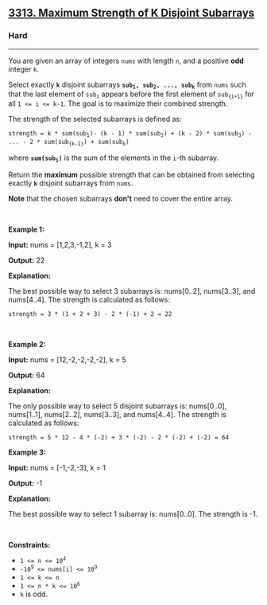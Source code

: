 <h2><a href="https://leetcode.com/problems/maximum-strength-of-k-disjoint-subarrays">3313. Maximum Strength of K Disjoint Subarrays</a></h2><h3>Hard</h3><hr><p>You are given an array of integers <code>nums</code> with length <code>n</code>, and a positive <strong>odd</strong> integer <code>k</code>.</p>

<p>Select exactly <b><code>k</code></b> disjoint <span data-keyword="subarray-nonempty">subarrays</span> <b><code>sub<sub>1</sub>, sub<sub>2</sub>, ..., sub<sub>k</sub></code></b> from <code>nums</code> such that the last element of <code>sub<sub>i</sub></code> appears before the first element of <code>sub<sub>{i+1}</sub></code> for all <code>1 &lt;= i &lt;= k-1</code>. The goal is to maximize their combined strength.</p>

<p>The strength of the selected subarrays is defined as:</p>

<p><code>strength = k * sum(sub<sub>1</sub>)- (k - 1) * sum(sub<sub>2</sub>) + (k - 2) * sum(sub<sub>3</sub>) - ... - 2 * sum(sub<sub>{k-1}</sub>) + sum(sub<sub>k</sub>)</code></p>

<p>where <b><code>sum(sub<sub>i</sub>)</code></b> is the sum of the elements in the <code>i</code>-th subarray.</p>

<p>Return the <strong>maximum</strong> possible strength that can be obtained from selecting exactly <b><code>k</code></b> disjoint subarrays from <code>nums</code>.</p>

<p><strong>Note</strong> that the chosen subarrays <strong>don&#39;t</strong> need to cover the entire array.</p>

<p>&nbsp;</p>
<p><strong class="example">Example 1:</strong></p>

<p><strong>Input:</strong> <span class="example-io">nums = [1,2,3,-1,2], k = 3</span></p>

<p><strong>Output:</strong> <span class="example-io">22</span></p>

<p><strong>Explanation:</strong></p>

<p>The best possible way to select 3 subarrays is: nums[0..2], nums[3..3], and nums[4..4]. The strength is calculated as follows:</p>

<p><code>strength = 3 * (1 + 2 + 3) - 2 * (-1) + 2 = 22</code></p>

<p>&nbsp;</p>

<p><strong class="example">Example 2:</strong></p>

<p><strong>Input:</strong> <span class="example-io">nums = [12,-2,-2,-2,-2], k = 5</span></p>

<p><strong>Output:</strong> <span class="example-io">64</span></p>

<p><strong>Explanation:</strong></p>

<p>The only possible way to select 5 disjoint subarrays is: nums[0..0], nums[1..1], nums[2..2], nums[3..3], and nums[4..4]. The strength is calculated as follows:</p>

<p><code>strength = 5 * 12 - 4 * (-2) + 3 * (-2) - 2 * (-2) + (-2) = 64</code></p>

<p><strong class="example">Example 3:</strong></p>

<p><strong>Input:</strong> <span class="example-io">nums = [-1,-2,-3], k = </span>1</p>

<p><strong>Output:</strong> <span class="example-io">-1</span></p>

<p><strong>Explanation:</strong></p>

<p>The best possible way to select 1 subarray is: nums[0..0]. The strength is -1.</p>

<p>&nbsp;</p>
<p><strong>Constraints:</strong></p>

<ul>
	<li><code>1 &lt;= n &lt;= 10<sup>4</sup></code></li>
	<li><code>-10<sup>9</sup> &lt;= nums[i] &lt;= 10<sup>9</sup></code></li>
	<li><code>1 &lt;= k &lt;= n</code></li>
	<li><code>1 &lt;= n * k &lt;= 10<sup>6</sup></code></li>
	<li><code>k</code> is odd.</li>
</ul>
